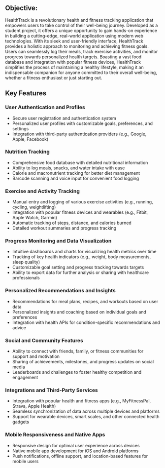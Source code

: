 ## Objective:
HealthTrack is a revolutionary health and fitness tracking application that empowers users to take control of their well-being journey. Developed as a student project, it offers a unique opportunity to gain hands-on experience in building a cutting-edge, real-world application using modern web technologies. With its sleek and user-friendly interface, HealthTrack provides a holistic approach to monitoring and achieving fitness goals. Users can seamlessly log their meals, track exercise activities, and monitor progress towards personalized health targets. Boasting a vast food database and integration with popular fitness devices, HealthTrack simplifies the process of maintaining a healthy lifestyle, making it an indispensable companion for anyone committed to their overall well-being, whether a fitness enthusiast or just starting out.

## Key Features
### User Authentication and Profiles
- Secure user registration and authentication system
- Personalized user profiles with customizable goals, preferences, and settings
- Integration with third-party authentication providers (e.g., Google, Apple, Facebook)

### Nutrition Tracking
- Comprehensive food database with detailed nutritional information
- Ability to log meals, snacks, and water intake with ease
- Calorie and macronutrient tracking for better diet management
- Barcode scanning and voice input for convenient food logging

### Exercise and Activity Tracking
- Manual entry and logging of various exercise activities (e.g., running, cycling, weightlifting)
- Integration with popular fitness devices and wearables (e.g., Fitbit, Apple Watch, Garmin)
- Automatic tracking of steps, distance, and calories burned
- Detailed workout summaries and progress tracking

### Progress Monitoring and Data Visualization
- Intuitive dashboards and charts for visualizing health metrics over time
- Tracking of key health indicators (e.g., weight, body measurements, sleep quality)
- Customizable goal setting and progress tracking towards targets
- Ability to export data for further analysis or sharing with healthcare professionals

### Personalized Recommendations and Insights
- Recommendations for meal plans, recipes, and workouts based on user data
- Personalized insights and coaching based on individual goals and preferences
- Integration with health APIs for condition-specific recommendations and advice

### Social and Community Features
- Ability to connect with friends, family, or fitness communities for support and motivation
- Sharing of achievements, milestones, and progress updates on social media
- Leaderboards and challenges to foster healthy competition and engagement

### Integrations and Third-Party Services
- Integration with popular health and fitness apps (e.g., MyFitnessPal, Strava, Apple Health)
- Seamless synchronization of data across multiple devices and platforms
- Support for wearable devices, smart scales, and other connected health gadgets

### Mobile Responsiveness and Native Apps
- Responsive design for optimal user experience across devices
- Native mobile app development for iOS and Android platforms
- Push notifications, offline support, and location-based features for mobile users
